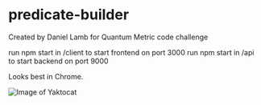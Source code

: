 # predicate-builder

Created by Daniel Lamb for Quantum Metric code challenge

run npm start in /client to start frontend on port 3000 run npm start in /api to start backend on port 9000

Looks best in Chrome.

![Image of Yaktocat](https://octodex.github.com/images/yaktocat.png)
